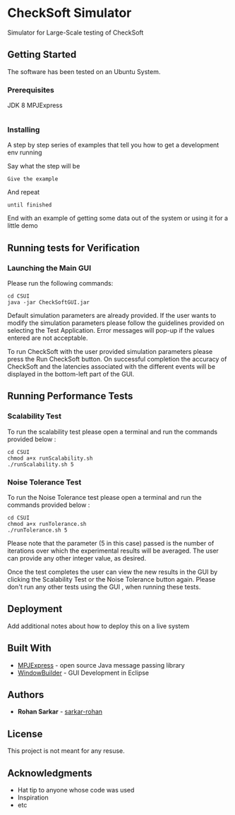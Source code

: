 # CheckSoft Simulator
Simulator for Large-Scale testing of CheckSoft

## Getting Started

The software has been tested on an Ubuntu System. 

### Prerequisites

JDK 8
MPJExpress 

```

```

### Installing

A step by step series of examples that tell you how to get a development env running

Say what the step will be

```
Give the example
```

And repeat

```
until finished
```

End with an example of getting some data out of the system or using it for a little demo

## Running tests for Verification 

### Launching the Main GUI

Please run the following commands:

```
cd CSUI
java -jar CheckSoftGUI.jar
```
Default simulation parameters are already provided. 
If the user wants to modify the simulation parameters please follow the guidelines provided on selecting the Test Application. Error messages will pop-up if the values entered are not acceptable. 

To run CheckSoft with the user provided simulation parameters please press the Run CheckSoft button. On successful completion the accuracy of CheckSoft and the latencies associated with the different events will be displayed in the bottom-left part of the GUI.  

## Running Performance Tests
### Scalability Test
To run the scalability test please open a terminal and run the commands provided below :


```
cd CSUI
chmod a+x runScalability.sh
./runScalability.sh 5
```

### Noise Tolerance Test
To run the Noise Tolerance test please open a terminal and run the commands provided below :


```
cd CSUI
chmod a+x runTolerance.sh
./runTolerance.sh 5
```
Please note that the parameter (5 in this case) passed is the number of iterations over which the experimental results will be averaged. The user can provide any other integer value, as desired.

Once the test completes the user can view the new results in the GUI by clicking the Scalability Test or the Noise Tolerance button again.
Please don't run any other tests using the GUI , when running these tests. 

## Deployment

Add additional notes about how to deploy this on a live system

## Built With

* [MPJExpress](http://mpj-express.org/) - open source Java message passing library
* [WindowBuilder](https://www.eclipse.org/windowbuilder/) - GUI Development in Eclipse

## Authors

* **Rohan Sarkar** - [sarkar-rohan](https://github.com/sarkar-rohan)

## License

This project is not meant for any resuse. 

## Acknowledgments

* Hat tip to anyone whose code was used
* Inspiration
* etc

